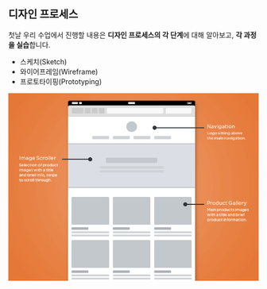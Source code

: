 ## 디자인 프로세스

첫날 우리 수업에서 진행할 내용은 **디자인 프로세스의 각 단계**에 대해 알아보고, **각 과정을 실습**합니다.

* 스케치(Sketch)
* 와이어프레임(Wireframe)
* 프로토타이핑(Prototyping)

![와이어프레이밍 프로세스](../__assets__/wireframes.gif)